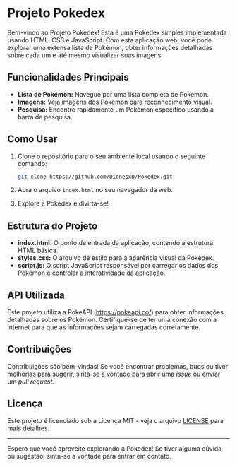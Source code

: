 # Projeto Pokedex

Bem-vindo ao Projeto Pokedex! Esta é uma Pokedex simples implementada usando HTML, CSS e JavaScript. Com esta aplicação web, você pode explorar uma extensa lista de Pokémon, obter informações detalhadas sobre cada um e até mesmo visualizar suas imagens.

## Funcionalidades Principais

- **Lista de Pokémon:** Navegue por uma lista completa de Pokémon.
- **Imagens:** Veja imagens dos Pokémon para reconhecimento visual.
- **Pesquisa:** Encontre rapidamente um Pokémon específico usando a barra de pesquisa.

## Como Usar

1. Clone o repositório para o seu ambiente local usando o seguinte comando:

   ```bash
   git clone https://github.com/DionesxD/Pokedex.git
   ```

2. Abra o arquivo `index.html` no seu navegador da web.

3. Explore a Pokedex e divirta-se!

## Estrutura do Projeto

- **index.html:** O ponto de entrada da aplicação, contendo a estrutura HTML básica.
- **styles.css:** O arquivo de estilo para a aparência visual da Pokedex.
- **script.js:** O script JavaScript responsável por carregar os dados dos Pokémon e controlar a interatividade da aplicação.

## API Utilizada

Este projeto utiliza a PokeAPI (https://pokeapi.co/) para obter informações detalhadas sobre os Pokémon. Certifique-se de ter uma conexão com a internet para que as informações sejam carregadas corretamente.

## Contribuições

Contribuições são bem-vindas! Se você encontrar problemas, bugs ou tiver melhorias para sugerir, sinta-se à vontade para abrir uma *issue* ou enviar um *pull request*.

## Licença

Este projeto é licenciado sob a Licença MIT - veja o arquivo [LICENSE](LICENSE) para mais detalhes.

---

Espero que você aproveite explorando a Pokedex! Se tiver alguma dúvida ou sugestão, sinta-se à vontade para entrar em contato.
